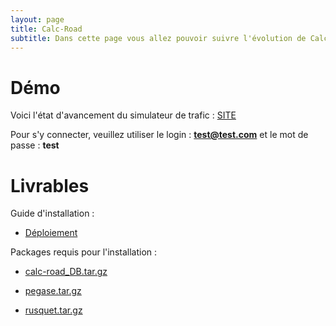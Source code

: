 ```yaml
---
layout: page
title: Calc-Road
subtitle: Dans cette page vous allez pouvoir suivre l'évolution de Calc-Road, le simulateur de trafic
---
```


# Démo

Voici l'état d'avancement du simulateur de trafic :
[SITE](http://interface.calc-road.itsp.pro)

Pour s'y connecter, veuillez utiliser le login : **test@test.com** et le mot de passe : **test**





# Livrables

Guide d'installation :

* [Déploiement](calc_road-deploi.pdf)

Packages requis pour l'installation :

* [calc-road_DB.tar.gz](calc-road_DB.tar.gz)

* [pegase.tar.gz](pegase.tar.gz)

* [rusquet.tar.gz](rusquet.tar.gz)







